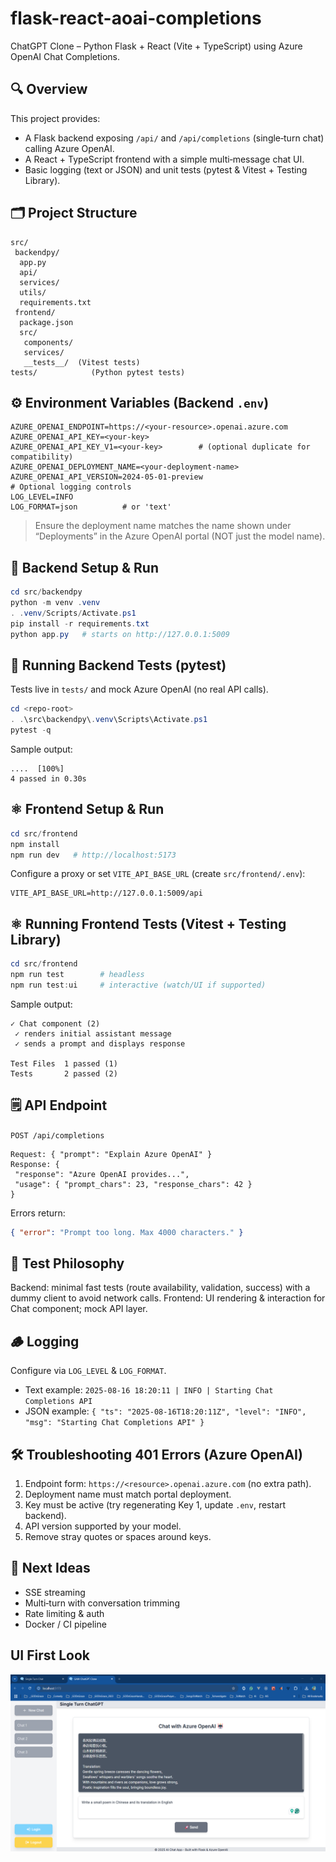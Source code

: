 # flask-react-aoai-completions

ChatGPT Clone – Python Flask + React (Vite + TypeScript) using Azure OpenAI Chat Completions.

## 🔍 Overview

This project provides:

- A Flask backend exposing `/api/` and `/api/completions` (single‑turn chat) calling Azure OpenAI.
- A React + TypeScript frontend with a simple multi‑message chat UI.
- Basic logging (text or JSON) and unit tests (pytest & Vitest + Testing Library).

## 🗂 Project Structure

```text
src/
 backendpy/
  app.py
  api/
  services/
  utils/
  requirements.txt
 frontend/
  package.json
  src/
   components/
   services/
   __tests__/  (Vitest tests)
tests/            (Python pytest tests)
```

## ⚙️ Environment Variables (Backend `.env`)

```env
AZURE_OPENAI_ENDPOINT=https://<your-resource>.openai.azure.com
AZURE_OPENAI_API_KEY=<your-key>
AZURE_OPENAI_API_KEY_V1=<your-key>        # (optional duplicate for compatibility)
AZURE_OPENAI_DEPLOYMENT_NAME=<your-deployment-name>
AZURE_OPENAI_API_VERSION=2024-05-01-preview
# Optional logging controls
LOG_LEVEL=INFO
LOG_FORMAT=json          # or 'text'
```

> Ensure the deployment name matches the name shown under “Deployments” in the Azure OpenAI portal (NOT just the model name).

## 🐍 Backend Setup & Run

```powershell
cd src/backendpy
python -m venv .venv
. .venv/Scripts/Activate.ps1
pip install -r requirements.txt
python app.py   # starts on http://127.0.0.1:5009
```

## 🐍 Running Backend Tests (pytest)

Tests live in `tests/` and mock Azure OpenAI (no real API calls).

```powershell
cd <repo-root>
. .\src\backendpy\.venv\Scripts\Activate.ps1
pytest -q
```

Sample output:

```text
....  [100%]
4 passed in 0.30s
```

## ⚛️ Frontend Setup & Run

```powershell
cd src/frontend
npm install
npm run dev   # http://localhost:5173
```

Configure a proxy or set `VITE_API_BASE_URL` (create `src/frontend/.env`):

```env
VITE_API_BASE_URL=http://127.0.0.1:5009/api
```

## ⚛️ Running Frontend Tests (Vitest + Testing Library)

```powershell
cd src/frontend
npm run test        # headless
npm run test:ui     # interactive (watch/UI if supported)
```

Sample output:

```text
✓ Chat component (2)
 ✓ renders initial assistant message
 ✓ sends a prompt and displays response

Test Files  1 passed (1)
Tests       2 passed (2)
```

## 🗒 API Endpoint

`POST /api/completions`

```jsonc
Request: { "prompt": "Explain Azure OpenAI" }
Response: {
 "response": "Azure OpenAI provides...",
 "usage": { "prompt_chars": 23, "response_chars": 42 }
}
```

Errors return:

```json
{ "error": "Prompt too long. Max 4000 characters." }
```

## 🧪 Test Philosophy

Backend: minimal fast tests (route availability, validation, success) with a dummy client to avoid network calls.
Frontend: UI rendering & interaction for Chat component; mock API layer.

## 🪵 Logging

Configure via `LOG_LEVEL` & `LOG_FORMAT`.

- Text example: `2025-08-16 18:20:11 | INFO | Starting Chat Completions API`
- JSON example: `{ "ts": "2025-08-16T18:20:11Z", "level": "INFO", "msg": "Starting Chat Completions API" }`

## 🛠 Troubleshooting 401 Errors (Azure OpenAI)

1. Endpoint form: `https://<resource>.openai.azure.com` (no extra path).
2. Deployment name must match portal deployment.
3. Key must be active (try regenerating Key 1, update `.env`, restart backend).
4. API version supported by your model.
5. Remove stray quotes or spaces around keys.

## 🚀 Next Ideas

- SSE streaming
- Multi‑turn with conversation trimming
- Rate limiting & auth
- Docker / CI pipeline

## UI First Look

![UI First Looks](./docs/images/Session2_FirstLook.PNG)
